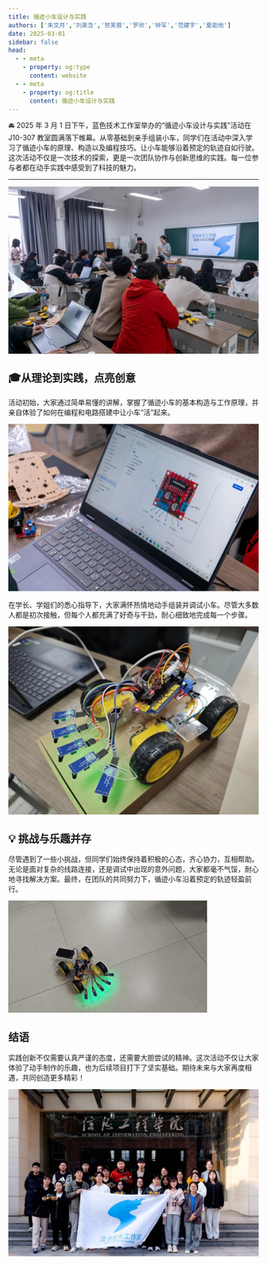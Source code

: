 ```yaml
---
title: 循迹小车设计与实践
authors: ['朱文月','刘美含','贺芙蓉','罗欣','钟军','范建宇','夏能地']
date: 2025-03-01
sidebar: false
head:
  - - meta
    - property: og:type
      content: website
  - - meta
    - property: og:title
      content: 循迹小车设计与实践
---
```


🚘 2025 年 3 月 1 日下午，蓝色技术工作室举办的“循迹小车设计与实践”活动在 J10-307 教室圆满落下帷幕。从零基础到亲手组装小车，同学们在活动中深入学习了循迹小车的原理、构造以及编程技巧。让小车能够沿着预定的轨迹自如行驶。这次活动不仅是一次技术的探索，更是一次团队协作与创新思维的实践。每一位参与者都在动手实践中感受到了科技的魅力。

---

![](assets/2025-03-01-tracking-car-design-and-practice/image.webp)

## 🎓**从理论到实践，点亮创意**

活动初始，大家通过简单易懂的讲解，掌握了循迹小车的基本构造与工作原理，并亲自体验了如何在编程和电路搭建中让小车“活”起来。

![](assets/2025-03-01-tracking-car-design-and-practice/image-1.webp)

在学长、学姐们的悉心指导下，大家满怀热情地动手组装并调试小车。尽管大多数人都是初次接触，但每个人都充满了好奇与干劲，耐心细致地完成每一个步骤。

![](assets/2025-03-01-tracking-car-design-and-practice/image-2.webp)

## 💡 **挑战与乐趣并存**

尽管遇到了一些小挑战，但同学们始终保持着积极的心态，齐心协力，互相帮助。无论是面对复杂的线路连接，还是调试中出现的意外问题，大家都毫不气馁，耐心地寻找解决方案。最终，在团队的共同努力下，循迹小车沿着预定的轨迹轻盈前行。

![](assets/2025-03-01-tracking-car-design-and-practice/IMG-20250307215012875.gif)

## 结语

实践创新不仅需要认真严谨的态度，还需要大胆尝试的精神。这次活动不仅让大家体验了动手制作的乐趣，也为后续项目打下了坚实基础。期待未来与大家再度相遇，共同创造更多精彩！

![](assets/2025-03-01-tracking-car-design-and-practice/image-4.webp)
